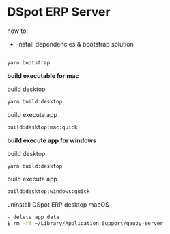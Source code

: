 # DSpot ERP Server

how to:

-   install dependencies & bootstrap solution

```bash

yarn bootstrap

```

**build executable for mac**

build desktop

```bash
yarn build:desktop
```

build execute app

```bash
build:desktop:mac:quick
```

**build execute app for windows**

build desktop

```bash
yarn build:desktop
```

build execute app

```bash
build:desktop:windows:quick
```

uninstall DSpot ERP desktop macOS

```bash
- delete app data
$ rm -rf ~/Library/Application Support/gauzy-server
```
